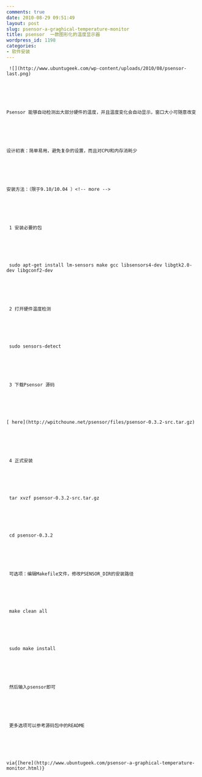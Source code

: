 ```yaml
---
comments: true
date: 2010-08-29 09:51:49
layout: post
slug: psensor-a-graghical-temperature-monitor
title: psensor  一款图形化的温度显示器
wordpress_id: 1198
categories:
- 软件安装
---
```



	 ![](http://www.ubuntugeek.com/wp-content/uploads/2010/08/psensor-last.png)






	Psensor 能够自动检测出大部分硬件的温度，并且温度变化会自动显示，窗口大小可随意改变






	设计初衷：简单易用，避免复杂的设置，而且对CPU和内存消耗少






	安装方法：（限于9.10/10.04 ）<!-- more -->






	 1 安装必要的包






	 sudo apt-get install lm-sensors make gcc libsensors4-dev libgtk2.0-dev libgconf2-dev






	 2 打开硬件温度检测






	 sudo sensors-detect






	 3 下载Psensor 源码






	[ here](http://wpitchoune.net/psensor/files/psensor-0.3.2-src.tar.gz)






	 4 正式安装






	 tar xvzf psensor-0.3.2-src.tar.gz






	 cd psensor-0.3.2






	 可选项：编辑Makefile文件，修改PSENSOR_DIR的安装路径






	 make clean all






	 sudo make install 






	 然后输入psensor即可






	 更多选项可以参考源码包中的README






	via{[here](http://www.ubuntugeek.com/psensor-a-graphical-temperature-monitor.html)}




